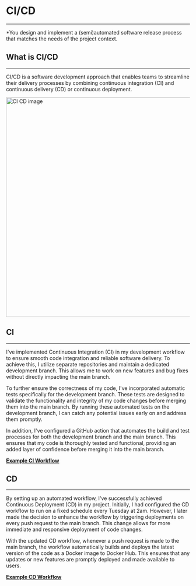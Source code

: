 
# CI/CD
***

*You design and implement a (semi)automated software release process that matches the needs of the project context.

## What is CI/CD
***

CI/CD is a software development approach that enables teams to streamline their delivery processes by combining continuous integration (CI) and continuous delivery (CD) or continuous deployment.

<img src="https://github.com/BramVerkuijlen/Portfolio-S3/assets/95694367/c640e81c-5fcf-4f04-92fd-deff7d3e0f1b" alt="CI CD image" width="600">

## CI
***
I've implemented Continuous Integration (CI) in my development workflow to ensure smooth code integration and reliable software delivery. To achieve this, I utilize separate repositories and maintain a dedicated development branch. This allows me to work on new features and bug fixes without directly impacting the main branch.

To further ensure the correctness of my code, I've incorporated automatic tests specifically for the development branch. These tests are designed to validate the functionality and integrity of my code changes before merging them into the main branch. By running these automated tests on the development branch, I can catch any potential issues early on and address them promptly.

In addition, I've configured a GitHub action that automates the build and test processes for both the development branch and the main branch. This ensures that my code is thoroughly tested and functional, providing an added layer of confidence before merging it into the main branch.

[**Example CI Workflow**](https://github.com/Phantom-works/Adviser-Front-End/actions)

## CD
***

By setting up an automated workflow, I've successfully achieved Continuous Deployment (CD) in my project. Initially, I had configured the CD workflow to run on a fixed schedule every Tuesday at 2am. However, I later made the decision to enhance the workflow by triggering deployments on every push request to the main branch. This change allows for more immediate and responsive deployment of code changes.

With the updated CD workflow, whenever a push request is made to the main branch, the workflow automatically builds and deploys the latest version of the code as a Docker image to Docker Hub. This ensures that any updates or new features are promptly deployed and made available to users.


[**Example CD Workflow**](https://github.com/Phantom-works/Adviser-Front-End/actions)
